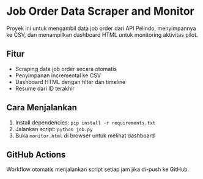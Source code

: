 # Job Order Data Scraper and Monitor

Proyek ini untuk mengambil data job order dari API Pelindo, menyimpannya ke CSV, dan menampilkan dashboard HTML untuk monitoring aktivitas pilot.

## Fitur
- Scraping data job order secara otomatis
- Penyimpanan incremental ke CSV
- Dashboard HTML dengan filter dan timeline
- Resume dari ID terakhir

## Cara Menjalankan
1. Install dependencies: `pip install -r requirements.txt`
2. Jalankan script: `python job.py`
3. Buka `monitor.html` di browser untuk melihat dashboard

## GitHub Actions
Workflow otomatis menjalankan script setiap jam jika di-push ke GitHub.